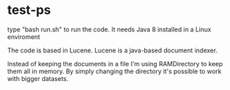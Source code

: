 # test-ps

type "bash run.sh" to run the code.
It needs Java 8 installed in a Linux enviroment

The code is based in Lucene. Lucene is a java-based document indexer.

Instead of keeping the documents in a file I'm using RAMDirectory to keep them all in memory. By simply changing the directory it's possible to work with bigger datasets.

